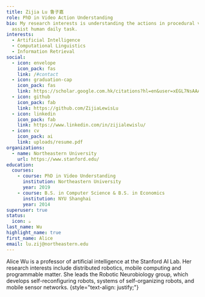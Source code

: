 ```yaml
---
title: Zijia Lu 鲁子嘉
role: PhD in Video Action Understanding
bio: My research interests is understanding the actions in procedural videos to
  assist human daily task.
interests:
  - Artificial Intelligence
  - Computational Linguistics
  - Information Retrieval
social:
  - icon: envelope
    icon_pack: fas
    link: /#contact
  - icon: graduation-cap
    icon_pack: fas
    link: https://scholar.google.com.hk/citations?hl=en&user=xEGL7NsAAAAJ
  - icon: github
    icon_pack: fab
    link: https://github.com/ZijiaLewisLu
  - icon: linkedin
    icon_pack: fab
    link: https://www.linkedin.com/in/zijialewislu/
  - icon: cv
    icon_pack: ai
    link: uploads/resume.pdf
organizations:
  - name: Northeastern University
    url: https://www.stanford.edu/
education:
  courses:
    - course: PhD in Video Understanding
      institution: Northeastern University
      year: 2019
    - course: B.S. in Computer Science & B.S. in Economics
      institution: NYU Shanghai
      year: 2014
superuser: true
status:
  icon: ☕️
last_name: Wu
highlight_name: true
first_name: Alice
email: lu.zij@northeastern.edu
---
```


Alice Wu is a professor of artificial intelligence at the Stanford AI Lab. Her research interests include distributed robotics, mobile computing and programmable matter. She leads the Robotic Neurobiology group, which develops self-reconfiguring robots, systems of self-organizing robots, and mobile sensor networks.
{style="text-align: justify;"}

